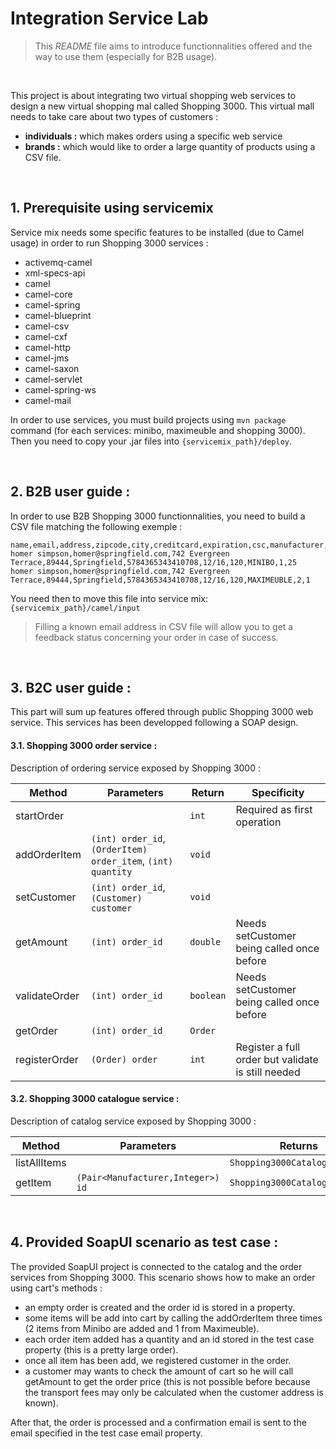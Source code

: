 # Integration Service Lab

> This _README_ file aims to introduce functionnalities offered and the way to use them (especially for B2B usage).

<br>

This project is about integrating two virtual shopping web services to design a new virtual shopping mal called Shopping 3000. This virtual mall needs to take care about two types of customers : 

* __individuals :__ which makes orders using a specific web service
* __brands :__ which would like to order a large quantity of products using a CSV file.   

<br>

## 1.  Prerequisite using servicemix

Service mix needs some specific features to be installed (due to Camel usage) in order to run Shopping 3000 services :

* activemq-camel
* xml-specs-api
* camel
* camel-core
* camel-spring
* camel-blueprint
* camel-csv
* camel-cxf
* camel-http
* camel-jms
* camel-saxon
* camel-servlet
* camel-spring-ws
* camel-mail

In order to use services, you must build projects using `mvn package` command (for each services: minibo, maximeuble and shopping 3000). Then you need to copy your .jar files into `{servicemix_path}/deploy`. 
 
<br> 

## 2.  B2B user guide : 

In order to use B2B Shopping 3000 functionnalities, you need to build a CSV file matching the following exemple : 

```
name,email,address,zipcode,city,creditcard,expiration,csc,manufacturer,itemid,quantity
homer simpson,homer@springfield.com,742 Evergreen Terrace,89444,Springfield,5784365343410708,12/16,120,MINIBO,1,25 
homer simpson,homer@springfield.com,742 Evergreen Terrace,89444,Springfield,5784365343410708,12/16,120,MAXIMEUBLE,2,1 
```
You need then to move this file into service mix: `{servicemix_path}/camel/input`

> Filling a known email address in CSV file will allow you to get a feedback status concerning your order in case of success.

<br>

## 3.  B2C user guide : 

This part will sum up features offered through public Shopping 3000 web service. This services has been developped following a SOAP design.

#### 3.1.  Shopping 3000 order service :

Description of ordering service exposed by Shopping 3000 :

| Method        | Parameters                                                   | Return    | Specificity                                           |  
| --------------| -------------------------------------------------------------| ----------| --------------------------------------------------------|  
| startOrder    |                                                              | `int`     | Required as first operation                             |  
| addOrderItem  | `(int) order_id`, `(OrderItem) order_item`, `(int) quantity` | `void`    |                                                         |  
| setCustomer   | `(int) order_id`, `(Customer) customer`                      | `void`    |                                                         |  
| getAmount     | `(int) order_id`                                             | `double`  | Needs setCustomer being called once before              |  
| validateOrder | `(int) order_id`                                             | `boolean` | Needs setCustomer being called once before              |  
| getOrder      | `(int) order_id`                                             | `Order`   |                                                         |  
| registerOrder | `(Order) order`                                              | `int`     | Register a full order but validate is still needed      | 


#### 3.2.  Shopping 3000 catalogue service :

Description of catalog service exposed by Shopping 3000 :


| Method       | Parameters                        | Returns                       |   
| -------------| ----------------------------------| ------------------------------|  
| listAllItems |                                   | `Shopping3000CatalogItemList` |   
| getItem      | `(Pair<Manufacturer,Integer>) id` |  `Shopping3000CatalogItem`    |   

<br>

## 4.  Provided SoapUI scenario as test case : 

The provided SoapUI project is connected to the catalog and the order services from Shopping 3000. This scenario shows how to make an order using cart's methods :

* an empty order is created and the order id is stored in a property.
* some items will be add into cart by calling the addOrderItem three times (2 items from Minibo are added and 1 from Maximeuble).
* each order item added has a quantity and an id stored in the test case property (this is a pretty large order).
* once all item has been add, we registered customer in the order.
* a customer may wants to check the amount of cart so he will call getAmount to get the order price (this is not possible before because the transport fees may only be calculated when the customer address is known).

After that, the order is processed and a confirmation email is sent to the email specified in the test case email property.